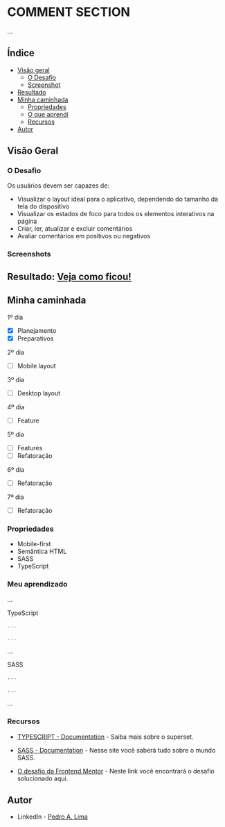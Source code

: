 # COMMENT SECTION

...

## Índice

- [Visão geral](#visao-geral)
  - [O Desafio](#o-desafio)
  - [Screenshot](#screenshot)
- [Resultado](#resultado)
- [Minha caminhada](#minha-caminhada)
  - [Propriedades](#propriedades)
  - [O que aprendi](#o-que-aprendi)
  - [Recursos](#recursos)
- [Autor](#autor)

## Visão Geral

### O Desafio

Os usuários devem ser capazes de:

- Visualizar o layout ideal para o aplicativo, dependendo do tamanho da tela do dispositivo
- Visualizar os estados de foco para todos os elementos interativos na página
- Criar, ler, atualizar e excluir comentários
- Avaliar comentários em positivos ou negativos

### Screenshots

<html>
  <!-- <h4>Layout mobile</h4>
  <img src="./assets/img/" width="300px">
  <h4>Layout desktop </h4>
  <img src="./assets/img/" width="920px">
  <h4>Demonstrativo layout desktop </h4>
  <video src="./assets/img/"></video> -->
</html>

## Resultado: [Veja como ficou!](???????????)

## Minha caminhada

1º dia

- [x] Planejamento
- [x] Preparativos

2º dia

- [ ] Mobile layout

3º dia

- [ ] Desktop layout

4º dia

- [ ] Feature

5º dia

- [ ] Features
- [ ] Refatoração

6º dia

- [ ] Refatoração

7º dia

- [ ] Refatoração

### Propriedades

- Mobile-first
- Semântica HTML
- SASS
- TypeScript

### Meu aprendizado

...

TypeScript

```ts
...

...
```

...

SASS

```scss
...

...
```

...

### Recursos

- [TYPESCRIPT - Documentation](https://www.typescriptlang.org/docs/) - Saiba mais sobre o superset.

- [SASS - Documentation](https://sass-lang.com/documentation/) - Nesse site você saberá tudo sobre o mundo SASS.

- [O desafio da Frontend Mentor](????????????????) - Neste link você encontrará o desafio solucionado aqui.

## Autor

- LinkedIn - [Pedro A. Lima](https://www.linkedin.com/in/pedroalima6/)
